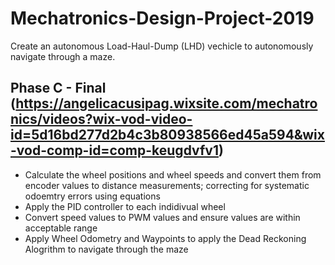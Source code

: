 # Mechatronics-Design-Project-2019

Create an autonomous Load-Haul-Dump (LHD) vechicle to autonomously navigate through a maze.

## Phase C - Final (https://angelicacusipag.wixsite.com/mechatronics/videos?wix-vod-video-id=5d16bd277d2b4c3b80938566ed45a594&wix-vod-comp-id=comp-keugdvfv1)

- Calculate the wheel positions and wheel speeds and convert them from encoder values to distance measurements; correcting for systematic odoemtry errors using equations
-  Apply the PID controller to each indidivual wheel
-  Convert speed values to PWM values and ensure values are within acceptable range
-  Apply Wheel Odometry and Waypoints to apply the Dead Reckoning Alogrithm to navigate through the maze


